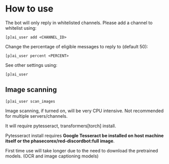 # How to use

The bot will only reply in whitelisted channels. Please add a channel to whitelist using:

```
[p]ai_user add <CHANNEL_ID>
```

Change the percentage of eligible messages to reply to (default 50):

```
[p]ai_user percent <PERCENT>
```

See other settings using:

```
[p]ai_user
```

## Image scanning

```
[p]ai_user scan_images
```

Image scanning, if turned on, will be very CPU intensive. Not recommended for multiple servers/channels.

It will require pytesseract, transformers[torch] install.

Pytesseract install requires **Google Tesseract be installed on host machine itself or the phasecorex/red-discordbot:full image**.

First time use will take longer due to the need to download the pretrained models. (OCR and image captioning models)
